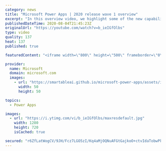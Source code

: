 ```yaml
---
category: news
title: "Microsoft Power Apps | 2020 release wave 1 overview"
excerpt: "In this overview video, we highlight some of the new capabilities included in the latest update to Microsoft Power Apps.      Here are the capabilities covered:     UI enhancements       • Save is always visible       • Chart formatting  Grid user experience enhancements       • Conditional search  "
publishedDateTime: 2020-08-04T21:45:23Z
originalUrl: "https://youtube.com/watch?v=b_ieIGfOlbs"
type: video
quality: 137
heat: 137
published: true

featuredContent: "<iframe width=\"800\" height=\"500\" frameborder=\"0\" src=\"https://www.youtube.com/embed/b_ieIGfOlbs\" allow=\"accelerometer; autoplay; encrypted-media; gyroscope; picture-in-picture\" allowfullscreen></iframe>"

provider:
  name: Microsoft
  domain: microsoft.com
  images:
    - url: "https://smartableai.github.io/microsoft-power-apps/assets/images/organizations/microsoft.com-50x50.jpg"
      width: 50
      height: 50

topics:
  - Power Apps

images:
  - url: "https://i.ytimg.com/vi/b_ieIGfOlbs/maxresdefault.jpg"
    width: 1280
    height: 720
    isCached: true

secured: "r6ZfLatWogCV/9JH/Fcz7LGO5zI/Kq4aMjOQNuAFGtGajkoO+ctvIdaTobwPkfYvBD5bSRvGn4TYknGPn07JmGfGRXhy3sbgIOwJa9rcs92YX6KJMh/EbcJ/IxIbP55mQUdVyU9+USbCmmCo8xNQ51aweiCdC8HM7cYSYMb0YyGcWlr2EHliUDY+7klcnJy1rSZ01YSOra0wDlXBDFm5CpxoeDZrvE/dMkNRek1blrhFJ9i3VNahnOvCm5jBPYpuZhng29z/gQ7whbfa8ai+nwNE7Ou5sZ3UJi3aI7azlc913pOvbxrtYq6DLCYC5kqd31ZVeXNLlr+Yao7Do1Y21nNwqQeqKm7JYMEgUW7C5HRRbv3U2J5jmmt4/5rFj8VfpJ19R/hbEf54f7ChYexztitBLJoMJfJrbIMNhY9uIzFZDzAFwMmYJqXUst+pUEGX;0IFeYl6JSyNOk5j/srpuGg=="
---
```


